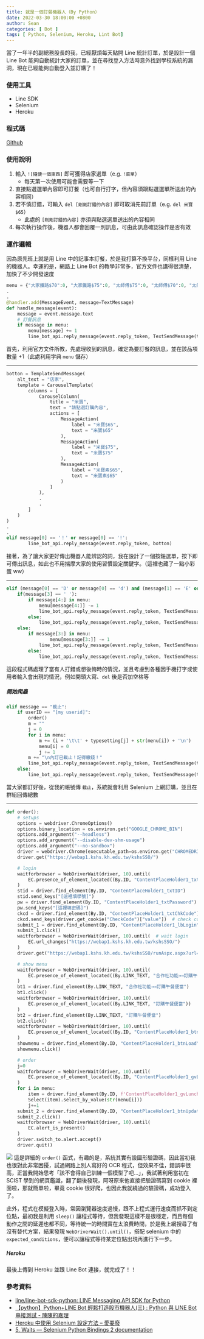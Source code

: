 ```yaml
---
title: 就是一個訂餐機器人（By Python）
date: 2022-03-30 18:00:00 +0800
author: Sean
categories: [ Bot ]
tags: [ Python, Selenium, Heroku, Lint Bot]
---
```


當了一年半的副總務股長的我，已經厭煩每天點開 Line 統計訂單，於是設計一個 Line Bot 能夠自動統計大家的訂單，並在尋找登入方法時意外找到學校系統的漏洞，現在已經能夠自動登入並訂購了！

### 使用工具
* Line SDK
* Selenium
* Heroku

### 程式碼
[Github](https://github.com/Sean20405/lunch-bot/blob/main/app.py)

### 使用說明
1. 輸入 `![隨便一個東西]` 即可獲得店家選單（e.g. `!菜單`）
    * 每天第一次使用可能會需要等一下
2. 直接點選選單內容即可訂餐（也可自行打字，但內容須跟點選選單所送出的內容相同）
3. 若不慎訂錯，可輸入 `del [剛剛訂錯的內容]` 即可取消先前訂單（e.g. `del 米寶$65`）
    * 此處的 `[剛剛訂錯的內容]` 亦須與點選選單送出的內容相同
4. 每次執行操作後，機器人都會回覆一則訊息，可由此訊息確認操作是否有效

### 運作邏輯
因為原先班上就是用 Line 中的記事本訂餐，於是我打算不換平台，同樣利用 Line 的機器人。幸運的是，網路上 Line Bot 的教學非常多，官方文件也講得很清楚，加快了不少開發速度
  
```python
menu = {"大家鐵路$70":0, "大家鐵路$75":0, "太師傅$75":0, "太師傅$70":0, "太師傅$65":0, "正園A$60":0, "正園B$60":0, "正園羊肉$60":0, "吉樂米$65":0, "吉樂米$75":0, "吉樂米$85":0, "吉樂米素$65":0, "米寶$65":0, "米寶$75":0, "米寶素$65":0,  "彩鶴$50":0}
.
.
@handler.add(MessageEvent, message=TextMessage)
def handle_message(event):
    message = event.message.text
    # 訂餐訊息
    if message in menu:
        menu[message] += 1
        line_bot_api.reply_message(event.reply_token, TextSendMessage(text = "已收到您的訂單，您訂購的是" + message))
```
首先，利用官方文件所教，先處理收到的訊息，確定為要訂餐的訊息，並在該品項數量 +1（此處利用字典 `menu` 儲存）

***

```python
botton = TemplateSendMessage(
    alt_text = "店家",
    template = CarouselTemplate( 
        columns = [
            CarouselColumn( 
                title = "米寶", 
                text = "請點選訂購內容", 
                actions = [
                    MessageAction( 
                        label = "米寶$65",
                        text = "米寶$65"
                    ),
                    MessageAction( 
                        label = "米寶$75",
                        text = "米寶$75"
                    ),
                    MessageAction(
                        label = "米寶素$65",
                        text = "米寶素$65"
                    )
                ]
            ),
            .
            .
        ]
    )
)
.
.
elif message[0] == '！' or message[0] == '!':
        line_bot_api.reply_message(event.reply_token, botton)
```

接著，為了讓大家更好傳出機器人能辨認的詞，我在設計了一個按鈕選單，按下即可傳出訊息，如此也不用揣摩大家的使用習慣設定關鍵字。（這裡也藏了一點小彩蛋 ww）

***

```python
elif (message[0] == 'D' or message[0] == 'd') and (message[1] == 'E' or message[1] == 'e') and (message[2] == 'L' or message[2] == 'l'):
    if(message[3] == ' '):
        if message[4:] in menu:
            menu[message[4:]] -= 1
            line_bot_api.reply_message(event.reply_token, TextSendMessage(text = "已刪除您 " + message[4:] + " 的訂單"))
        else:
            line_bot_api.reply_message(event.reply_token, TextSendMessage(text = "無法辨識輸入的品項，請確認後再打一次"))
    else:
        if message[3:] in menu:
                menu[message[3:]] -= 1
            line_bot_api.reply_message(event.reply_token, TextSendMessage(text = "已刪除您 " + message[3:] + " 的訂單"))
        else:
            line_bot_api.reply_message(event.reply_token, TextSendMessage(text = "無法辨識輸入的品項，請確認後再打一次"))
```

這段程式碼處理了當有人打錯或想後悔時的情況，並且考慮到各種因手機打字或使用者輸入會出現的情況，例如開頭大寫、`del` 後是否加空格等

##### 開始爬蟲
```python
elif message == "截止":
    if userID == "[my userid]":
        order()
        m = ""
        j = 0
        for i in menu:
            m += (i + '\t\t' + typesetting[j] + str(menu[i]) + '\n')
            menu[i] = 0
            j += 1
        m += "\n內訂已截止！記得繳錢！"
        line_bot_api.reply_message(event.reply_token, TextSendMessage(text=m))
    else:
        line_bot_api.reply_message(event.reply_token, TextSendMessage(text="還敢亂搞阿，以為我沒有修這個bug?"))
```

當大家都訂好後，從我的帳號傳 `截止`，系統就會利用 Selenium 上網訂購，並且在群組回傳總數

***

```python
def order():
    # setups
    options = webdriver.ChromeOptions()
    options.binary_location = os.environ.get("GOOGLE_CHROME_BIN")
    options.add_argument("--headless")
    options.add_argument("--disable-dev-shm-usage")
    options.add_argument("--no-sandbox")
    driver = webdriver.Chrome(executable_path=os.environ.get("CHROMEDRIVER_PATH"), options=options)
    driver.get("https://webap1.kshs.kh.edu.tw/kshsSSO/")

    # login
    waitforbrowser = WebDriverWait(driver, 10).until(
        EC.presence_of_element_located((By.ID, "ContentPlaceHolder1_txtID"))
    )
    stid = driver.find_element(By.ID, "ContentPlaceHolder1_txtID")
    stid.send_keys("[這裡填學號]")
    pw = driver.find_element(By.ID, "ContentPlaceHolder1_txtPassword")
    pw.send_keys("[這裡填密碼]")
    ckcd = driver.find_element(By.ID, "ContentPlaceHolder1_txtChkCode")
    ckcd.send_keys(driver.get_cookie("CheckCode")["value"])  # check code
    submit_1 = driver.find_element(By.ID, "ContentPlaceHolder1_lbLogin")
    submit_1.click()
    waitforbrowser = WebDriverWait(driver, 10).until(  # wait login
        EC.url_changes("https://webap1.kshs.kh.edu.tw/kshsSSO/")
    )
    driver.get("https://webap1.kshs.kh.edu.tw/kshsSSO/runAspx.aspx?url=fi9jb29wL2xpc3QuYXNweA==&progParent=c3R1ZGVudENvb3A=")

    # show menu
    waitforbrowser = WebDriverWait(driver, 10).until(
        EC.presence_of_element_located((By.LINK_TEXT, "合作社功能→→訂購午餐便當"))
    )
    bt1 = driver.find_element(By.LINK_TEXT, "合作社功能→→訂購午餐便當")
    bt1.click()
    waitforbrowser = WebDriverWait(driver, 10).until(
        EC.presence_of_element_located((By.LINK_TEXT, "訂購午餐便當"))
    )
    bt2 = driver.find_element(By.LINK_TEXT, "訂購午餐便當")
    bt2.click()
    waitforbrowser = WebDriverWait(driver, 10).until(
        EC.presence_of_element_located((By.ID, "ContentPlaceHolder1_btnLoad"))
    )
    showmenu = driver.find_element(By.ID, "ContentPlaceHolder1_btnLoad")
    showmenu.click()

    # order
    j=0
    waitforbrowser = WebDriverWait(driver, 10).until(
        EC.presence_of_element_located((By.ID, "ContentPlaceHolder1_gvLunch_ddlAmount_0"))
    )
    for i in menu:
        item = driver.find_element(By.ID, f'ContentPlaceHolder1_gvLunch_ddlAmount_{j}')
        Select(item).select_by_value(str(menu[i]))
        j+=1
    submit_2 = driver.find_element(By.ID, "ContentPlaceHolder1_btnUpdate")
    submit_2.click()
    waitforbrowser = WebDriverWait(driver, 10).until(
        EC.alert_is_present()
    )
    driver.switch_to.alert.accept()
    driver.quit()
```

![](/../assets/img/post/lunchBot/Ipn9Sip.jpg)
這是詳細的 `order()` 函式，有趣的是，系統其實有設圖形驗證碼，因此當初我也很對此非常困擾，試過網路上別人寫好的 OCR 程式，但效果不佳，錯誤率很高，正當我開始思考「該不會得自己訓練一個模型了吧...」，我試著利用當初在 SCIST 學到的網頁鑑識，翻了翻後發現，阿呀原來他直接把驗證碼寫到 cookie 裡面啦，那就簡單啦，畢竟 cookie 很好爬，也因此我就繞過的驗證碼，成功登入了。

此外，程式在模擬登入時，常因瀏覽器速度過慢，跟不上程式運行速度而抓不到定位點，最初我是利用 `sleep()` 讓程式等待，但我發現這樣不是很穩定，而且每個動作之間的延遲也都不同，等待統一的時間實在太浪費時間，於是我上網搜尋了有沒有替代方案，結果發現 `WebDriverWait().until()`，搭配 selenium 中的 `expected_conditions`，便可以讓程式等待某定位點出現再進行下一步。

##### Heroku
最後上傳到 Heroku 並跟 Line Bot 連接，就完成了！！

### 參考資料
* [line/line-bot-sdk-python: LINE Messaging API SDK for Python](https://github.com/line/line-bot-sdk-python)
* [【python】Python+LINE Bot 輕鬆打造股市機器人(三) : Python 與 LINE Bot 串接測試 - 陳陳的嘉理](https://chenchenhouse.com/python-8/)
* [Heroku 中使用 Selenium 設定方法 – 愛耍廢](https://aishuafei.com/heroku-selenium/)
* [5. Waits — Selenium Python Bindings 2 documentation](https://selenium-python.readthedocs.io/waits.html)